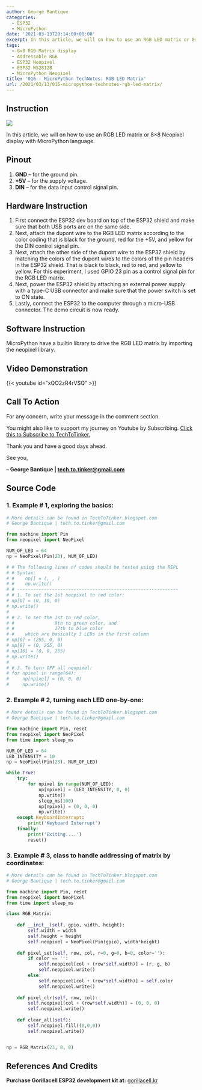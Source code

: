 ```yaml
---
author: George Bantique
categories:
  - ESP32
  - MicroPython
date: '2021-03-13T20:14:00+08:00'
excerpt: In this article, we will on how to use an RGB LED matrix or 8×8 Neopixel display with MicroPython language.
tags:
  - 8×8 RGB Matrix display
  - Addressable RGB
  - ESP32 Neopixel
  - ESP32 WS2812B
  - MicroPython Neopixel
title: '016 - MicroPython TechNotes: RGB LED Matrix'
url: /2021/03/13/016-micropython-technotes-rgb-led-matrix/
---
```


## **Instruction**

![](https://techtotinker.com/wp-content/uploads/2023/03/016-technotes-8x8rgb-led.png)

In this article, we will on how to use an RGB LED matrix or 8×8 Neopixel display with MicroPython language.

## **Pinout**
1. **GND** – for the ground pin.
2. **+5V** – for the supply voltage.
3. **DIN** – for the data input control signal pin.

## **Hardware Instruction**
1. First connect the ESP32 dev board on top of the ESP32 shield and make sure that both USB ports are on the same side.
2. Next, attach the dupont wire to the RGB LED matrix according to the color coding that is black for the ground, red for the +5V, and yellow for the DIN control signal pin.
3. Next, attach the other side of the dupont wire to the ESP32 shield by matching the colors of the dupont wires to the colors of the pin headers in the ESP32 shield. That is black to black, red to red, and yellow to yellow. For this experiment, I used GPIO 23 pin as a control signal pin for the RGB LED matrix.
4. Next, power the ESP32 shield by attaching an external power supply with a type-C USB connector and make sure that the power switch is set to ON state.
5. Lastly, connect the ESP32 to the computer through a micro-USB connector. The demo circuit is now ready.

## **Software Instruction**
MicroPython have a builtin library to drive the RGB LED matrix by importing the neopixel library.

## **Video Demonstration**
{{< youtube id="xQO2zR4rVSQ" >}}

## **Call To Action**
For any concern, write your message in the comment section.

You might also like to support my journey on Youtube by Subscribing. [Click this to Subscribe to TechToTinker.](https://www.youtube.com/c/TechToTinker?sub_confirmation=1)

Thank you and have a good days ahead.

See you,

**– George Bantique | tech.to.tinker@gmail.com**

## **Source Code**

### 1. Example # 1, exploring the basics:

```py { lineNos="true" wrap="true" }
# More details can be found in TechToTinker.blogspot.com 
# George Bantique | tech.to.tinker@gmail.com

from machine import Pin
from neopixel import NeoPixel

NUM_OF_LED = 64
np = NeoPixel(Pin(23), NUM_OF_LED)

# # The following lines of codes should be tested using the REPL
# # Syntax:
# #    np[] = (, , )
# #    np.write()
# # ------------------------------------------------------------
# # 1. To set the 1st neopixel to red color:
# np[0] = (0, 10, 0)
# np.write()
# 
# # 2. To set the 1st to red color,
# #               9th to green color, and
# #               17th to blue color
# #    which are basically 3 LEDs in the first column
# np[0] = (255, 0, 0)
# np[8] = (0, 255, 0)
# np[16] = (0, 0, 255)
# np.write()
#
# # 3. To turn OFF all neopixel:
# for npixel in range(64):
#     np[npixel] = (0, 0, 0)
#     np.write()

```

### 2. Example # 2, turning each LED one-by-one:

```py { lineNos="true" wrap="true" }
# More details can be found in TechToTinker.blogspot.com 
# George Bantique | tech.to.tinker@gmail.com

from machine import Pin, reset
from neopixel import NeoPixel
from time import sleep_ms

NUM_OF_LED = 64
LED_INTENSITY = 10
np = NeoPixel(Pin(23), NUM_OF_LED)

while True:
    try:
        for npixel in range(NUM_OF_LED):
            np[npixel] = (LED_INTENSITY, 0, 0)
            np.write()
            sleep_ms(100)
            np[npixel] = (0, 0, 0)
            np.write()
    except KeyboardInterrupt:
        print('Keyboard Interrupt')
    finally:
        print('Exiting....')
        reset()

```

### 3. Example # 3, class to handle addressing of matrix by coordinates:

```py { lineNos="true" wrap="true" }
# More details can be found in TechToTinker.blogspot.com 
# George Bantique | tech.to.tinker@gmail.com

from machine import Pin, reset
from neopixel import NeoPixel
from time import sleep_ms

class RGB_Matrix:
    
    def __init__(self, gpio, width, height):
        self.width = width
        self.height = height
        self.neopixel = NeoPixel(Pin(gpio), width*height)
        
    def pixel_set(self, row, col, r=0, g=0, b=0, color=''):
        if color == '': 
            self.neopixel[col + (row*self.width)] = (r, g, b)
            self.neopixel.write()
        else:
            self.neopixel[col + (row*self.width)] = self.color
            self.neopixel.write()
            
    def pixel_clr(self, row, col):
        self.neopixel[col + (row*self.width)] = (0, 0, 0)
        self.neopixel.write()
        
    def clear_all(self):
        self.neopixel.fill((0,0,0))
        self.neopixel.write()


np = RGB_Matrix(23, 8, 8)

```

## **References And Credits**

**Purchase Gorillacell ESP32 development kit at:** [gorillacell.kr](http://gorillacell.kr/)

